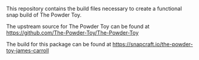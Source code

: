 This repository contains the build files necessary to create a functional snap build of The Powder Toy.

The upstream source for The Powder Toy can be found at https://github.com/The-Powder-Toy/The-Powder-Toy

The build for this package can be found at https://snapcraft.io/the-powder-toy-james-carroll
